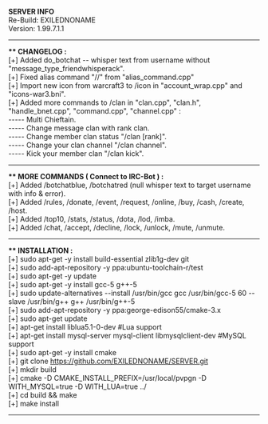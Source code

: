 <b> SERVER INFO </b> <br/>
Re-Build: EXILEDNONAME <br/>
Version: 1.99.7.1.1 <br/>
<hr>

<b> ** CHANGELOG : </b><br/>
[+] Added do_botchat -- whisper text from username without "message_type_friendwhisperack". <br/>
[+] Fixed alias command "//" from "alias_command.cpp" <br/>
[+] Import new icon from warcraft3 to /icon in "account_wrap.cpp" and "icons-war3.bni". <br/>
[+] Added more commands to /clan in "clan.cpp", "clan.h", "handle_bnet.cpp", "command.cpp", "channel.cpp" : <br/>
----- Multi Chieftain. <br/>
----- Change message clan with rank clan. <br/>
----- Change member clan status "/clan [rank]". <br/>
----- Change your clan channel "/clan channel". <br/>
----- Kick your member clan "/clan kick". <br/>
<hr>

<b> ** MORE COMMANDS ( Connect to IRC-Bot ) : </b><br/>
[+] Added /botchatblue, /botchatred (null whisper text to target username with info & error). <br/>
[+] Added /rules, /donate, /event, /request, /online, /buy, /cash, /create, /host. <br/>
[+] Added /top10, /stats, /status, /dota, /lod, /imba. <br/>
[+] Added /chat, /accept, /decline, /lock, /unlock, /mute, /unmute. <br/>
<hr>

<b> ** INSTALLATION : </b><br/>
[+] sudo apt-get -y install build-essential zlib1g-dev git <br/>
[+] sudo add-apt-repository -y ppa:ubuntu-toolchain-r/test <br/>
[+] sudo apt-get -y update <br/>
[+] sudo apt-get -y install gcc-5 g++-5 <br/>
[+] sudo update-alternatives --install /usr/bin/gcc gcc /usr/bin/gcc-5 60 --slave /usr/bin/g++ g++ /usr/bin/g++-5 <br/>
[+] sudo add-apt-repository -y ppa:george-edison55/cmake-3.x <br/>
[+] sudo apt-get update <br/>
[+] apt-get install liblua5.1-0-dev #Lua support <br/>
[+] apt-get install mysql-server mysql-client libmysqlclient-dev #MySQL support <br/>
[+] sudo apt-get -y install cmake <br/>
[+] git clone https://github.com/EXILEDNONAME/SERVER.git <br/>
[+] mkdir build <br/>
[+] cmake -D CMAKE_INSTALL_PREFIX=/usr/local/pvpgn -D WITH_MYSQL=true -D WITH_LUA=true ../ <br/>
[+] cd build && make <br/>
[+] make install <br/>
<hr>
